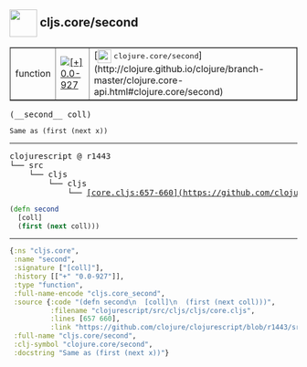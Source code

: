 ## <img width="48px" valign="middle" src="http://i.imgur.com/Hi20huC.png"> cljs.core/second

 <table border="1">
<tr>
<td>function</td>
<td><a href="https://github.com/cljsinfo/api-refs/tree/0.0-927"><img valign="middle" alt="[+] 0.0-927" src="https://img.shields.io/badge/+-0.0--927-lightgrey.svg"></a> </td>
<td>
[<img height="24px" valign="middle" src="http://i.imgur.com/1GjPKvB.png"> <samp>clojure.core/second</samp>](http://clojure.github.io/clojure/branch-master/clojure.core-api.html#clojure.core/second)
</td>
</tr>
</table>

 <samp>
(__second__ coll)<br>
</samp>

```
Same as (first (next x))
```

---

 <pre>
clojurescript @ r1443
└── src
    └── cljs
        └── cljs
            └── <ins>[core.cljs:657-660](https://github.com/clojure/clojurescript/blob/r1443/src/cljs/cljs/core.cljs#L657-L660)</ins>
</pre>

```clj
(defn second
  [coll]
  (first (next coll)))
```


---

```clj
{:ns "cljs.core",
 :name "second",
 :signature ["[coll]"],
 :history [["+" "0.0-927"]],
 :type "function",
 :full-name-encode "cljs.core_second",
 :source {:code "(defn second\n  [coll]\n  (first (next coll)))",
          :filename "clojurescript/src/cljs/cljs/core.cljs",
          :lines [657 660],
          :link "https://github.com/clojure/clojurescript/blob/r1443/src/cljs/cljs/core.cljs#L657-L660"},
 :full-name "cljs.core/second",
 :clj-symbol "clojure.core/second",
 :docstring "Same as (first (next x))"}

```
